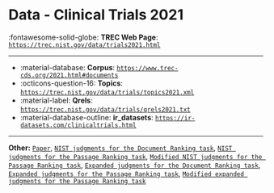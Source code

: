 # Data - Clinical Trials 2021 

:fontawesome-solid-globe: **TREC Web Page**: [`https://trec.nist.gov/data/trials2021.html`](https://trec.nist.gov/data/trials2021.html)

---

- :material-database: **Corpus**: [`https://www.trec-cds.org/2021.html#documents`](https://www.trec-cds.org/2021.html#documents)
- :octicons-question-16: **Topics**: [`https://trec.nist.gov/data/trials/topics2021.xml`](https://trec.nist.gov/data/trials/topics2021.xml)
- :material-label: **Qrels**: [`https://trec.nist.gov/data/trials/qrels2021.txt`](https://trec.nist.gov/data/trials/qrels2021.txt)
- :material-database-outline: **ir_datasets**: [`https://ir-datasets.com/clinicaltrials.html`](https://ir-datasets.com/clinicaltrials.html)


---

**Other:** [`Paper`](https://arxiv.org/abs/1611.09268), [`NIST judgments for the Document Ranking task`](https://trec.nist.gov/data/deep/2021.qrels.docs.final.txt), [`NIST judgments for the Passage Ranking task`](https://trec.nist.gov/data/deep/2021.qrels.pass.final.txt), [`Modified NIST judgments for the Passage Ranking task`](https://trec.nist.gov/data/deep/2021.qrels.pass.final-no1.txt), [`Expanded judgments for the Document Ranking task`](https://trec.nist.gov/data/deep/2021.qrels.docs.expanded.txt), [`Expanded judgments for the Passage Ranking task`](https://trec.nist.gov/data/deep/2021.qrels.pass.expanded.txt), [`Modified expanded judgments for the Passage Ranking task`](https://trec.nist.gov/data/deep/2021.qrels.pass.expanded-no1.txt)
